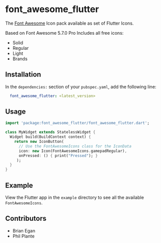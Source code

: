 # font_awesome_flutter

The [Font Awesome](http://fontawesome.io/icons/) Icon pack available as set of Flutter Icons.

Based on Font Awesome 5.7.0 Pro Includes all free icons:

  * Solid
  * Regular
  * Light
  * Brands

## Installation

In the `dependencies:` section of your `pubspec.yaml`, add the following line:

```yaml
  font_awesome_flutter: <latest_version>
```

## Usage

```dart
import 'package:font_awesome_flutter/font_awesome_flutter.dart';

class MyWidget extends StatelessWidget {
  Widget build(BuildContext context) {
    return new IconButton(
      // Use the FontAwesomeIcons class for the IconData
      icon: new Icon(FontAwesomeIcons.gamepadRegular), 
      onPressed: () { print("Pressed"); }
     );
  }
}
```

## Example

View the Flutter app in the `example` directory to see all the available `FontAwesomeIcons`.

## Contributors

  - Brian Egan
  - Phil Plante
